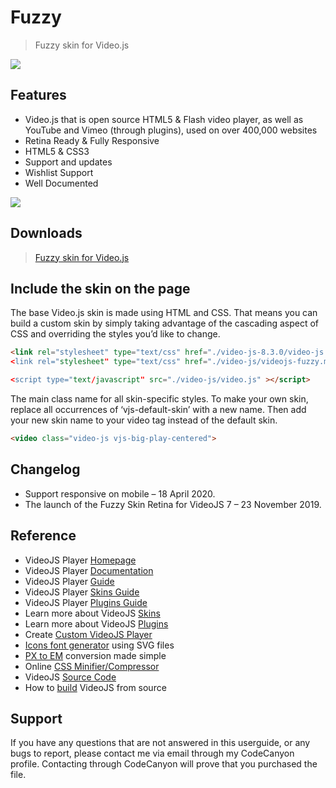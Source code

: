 # Fuzzy

> Fuzzy skin for Video.js

<img src="./_images/fuzzy/1.png">

## Features

- Video.js that is open source HTML5 & Flash video player, as well as YouTube and Vimeo (through plugins), used on over 400,000 websites
- Retina Ready & Fully Responsive
- HTML5 & CSS3
- Support and updates
- Wishlist Support
- Well Documented

<img src="./_images/fuzzy/2.png">

## Downloads

> [Fuzzy skin for Video.js](https://codecanyon.net/item/fuzzy-skin-retina-for-videojs/25162597)

## Include the skin on the page

The base Video.js skin is made using HTML and CSS. That means you can build a custom skin by simply taking advantage of the cascading aspect of CSS and overriding the styles you’d like to change.

```html
<link rel="stylesheet" type="text/css" href="./video-js-8.3.0/video-js.min.css></link>
<link rel="stylesheet" type="text/css" href="./video-js/videojs-fuzzy.min.css></link>

<script type="text/javascript" src="./video-js/video.js" ></script>
```

The main class name for all skin-specific styles. To make your own skin, replace all occurrences of ‘vjs-default-skin’ with a new name. Then add your new skin name to your video tag instead of the default skin.

```html
<video class="video-js vjs-big-play-centered">
```

## Changelog

- Support responsive on mobile – 18 April 2020.
- The launch of the Fuzzy Skin Retina for VideoJS 7 – 23 November 2019.

## Reference

- VideoJS Player [Homepage](http://www.videojs.com)
- VideoJS Player [Documentation](https://docs.videojs.com/)
- VideoJS Player [Guide](https://videojs.com/guides/)
- VideoJS Player [Skins Guide](https://videojs.com/guides/skins/)
- VideoJS Player [Plugins Guide](https://videojs.com/guides/plugins/)
- Learn more about VideoJS [Skins](https://github.com/videojs/video.js/wiki/Skins)
- Learn more about VideoJS [Plugins](https://github.com/videojs/video.js/wiki/Plugins)
- Create [Custom VideoJS Player](https://codepen.io/CodeWithNiranjan/pen/jOawdvv)
- [Icons font generator](https://icomoon.io/app/) using SVG files
- [PX to EM](http://pxtoem.com) conversion made simple
- Online [CSS Minifier/Compressor](http://cssshrink.com)
- VideoJS [Source Code](https://github.com/videojs/video.js)
- How to [build](https://github.com/videojs/video.js/blob/main/CONTRIBUTING.md#building-videojs) VideoJS from source

## Support

If you have any questions that are not answered in this userguide, or any bugs to report, please contact me via email through my CodeCanyon profile. Contacting through CodeCanyon will prove that you purchased the file.